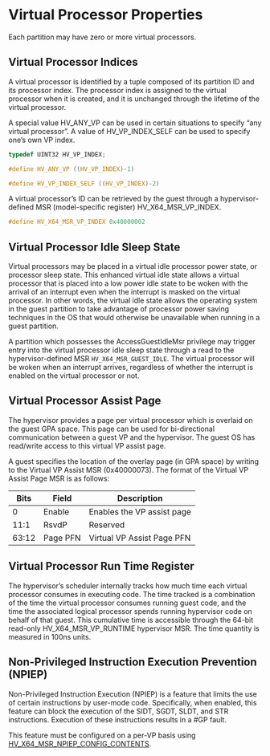 # Virtual Processor Properties

Each partition may have zero or more virtual processors.

## Virtual Processor Indices

A virtual processor is identified by a tuple composed of its partition ID and its processor index. The processor index is assigned to the virtual processor when it is created, and it is unchanged through the lifetime of the virtual processor.

A special value HV_ANY_VP can be used in certain situations to specify “any virtual processor”. A value of HV_VP_INDEX_SELF can be used to specify one’s own VP index.

```c
typedef UINT32 HV_VP_INDEX;

#define HV_ANY_VP ((HV_VP_INDEX)-1)

#define HV_VP_INDEX_SELF ((HV_VP_INDEX)-2)
 ```

A virtual processor’s ID can be retrieved by the guest through a hypervisor-defined MSR (model-specific register) HV_X64_MSR_VP_INDEX.

```c
#define HV_X64_MSR_VP_INDEX 0x40000002
 ```

## Virtual Processor Idle Sleep State

Virtual processors may be placed in a virtual idle processor power state, or processor sleep state. This enhanced virtual idle state allows a virtual processor that is placed into a low power idle state to be woken with the arrival of an interrupt even when the interrupt is masked on the virtual processor. In other words, the virtual idle state allows the operating system in the guest partition to take advantage of processor power saving techniques in the OS that would otherwise be unavailable when running in a guest partition.

A partition which possesses the AccessGuestIdleMsr privilege may trigger entry into the virtual processor idle sleep state through a read to the hypervisor-defined MSR `HV_X64_MSR_GUEST_IDLE`. The virtual processor will be woken when an interrupt arrives, regardless of whether the interrupt is enabled on the virtual processor or not.

## Virtual Processor Assist Page

The hypervisor provides a page per virtual processor which is overlaid on the guest GPA space. This page can be used for bi-directional communication between a guest VP and the hypervisor. The guest OS has read/write access to this virtual VP assist page.

A guest specifies the location of the overlay page (in GPA space) by writing to the Virtual VP Assist MSR (0x40000073). The format of the Virtual VP Assist Page MSR is as follows:

| Bits      | Field           | Description                                                                 |
|-----------|-----------------|-----------------------------------------------------------------------------|
| 0         | Enable          | Enables the VP assist page                                                  |
| 11:1      | RsvdP           | Reserved                                                                    |
| 63:12     | Page PFN        | Virtual VP Assist Page PFN                                                  |

## Virtual Processor Run Time Register

The hypervisor’s scheduler internally tracks how much time each virtual processor consumes in executing code. The time tracked is a combination of the time the virtual processor consumes running guest code, and the time the associated logical processor spends running hypervisor code on behalf of that guest. This cumulative time is accessible through the 64-bit read-only HV_X64_MSR_VP_RUNTIME hypervisor MSR. The time quantity is measured in 100ns units.

## Non-Privileged Instruction Execution Prevention (NPIEP)

Non-Privileged Instruction Execution (NPIEP) is a feature that limits the use of certain instructions by user-mode code. Specifically, when enabled, this feature can block the execution of the SIDT, SGDT, SLDT, and STR instructions. Execution of these instructions results in a #GP fault.

This feature must be configured on a per-VP basis using [HV_X64_MSR_NPIEP_CONFIG_CONTENTS](datatypes/HV_X64_MSR_NPIEP_CONFIG_CONTENTS.md).
